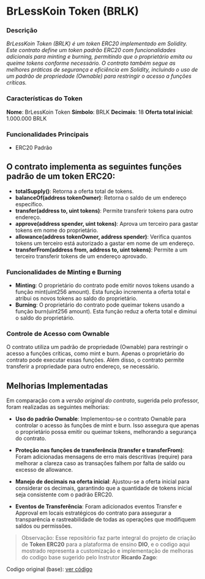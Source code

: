 # BrLessKoin Token (BRLK)
### Descrição

_BrLessKoin Token (BRLK) é um token ERC20 implementado em Solidity. Este contrato define um token padrão ERC20 com funcionalidades adicionais para minting e burning, permitindo que o proprietário emita ou queime tokens conforme necessário. O contrato também segue as melhores práticas de segurança e eficiência em Solidity, incluindo o uso de um padrão de propriedade (Ownable) para restringir o acesso a funções críticas._

### Características do Token
**Nome**: BrLessKoin Token
**Símbolo**: BRLK
**Decimais**: 18
**Oferta total inicial**: 1.000.000 BRLK

### Funcionalidades Principais
- ERC20 Padrão

## O contrato implementa as seguintes funções padrão de um token ERC20:

- **totalSupply()**: Retorna a oferta total de tokens.
- **balanceOf(address tokenOwner)**: Retorna o saldo de um endereço específico.
- **transfer(address to, uint tokens)**: Permite transferir tokens para outro endereço.
- **approve(address spender, uint tokens)**: Aprova um terceiro para gastar tokens em nome do proprietário.
- **allowance(address tokenOwner, address spender)**: Verifica quantos tokens um terceiro está autorizado a gastar em nome de um endereço.
- **transferFrom(address from, address to, uint tokens)**: Permite a um terceiro transferir tokens de um endereço aprovado.

### Funcionalidades de Minting e Burning

- **Minting**: O proprietário do contrato pode emitir novos tokens usando a função mint(uint256 amount). Esta função incrementa a oferta total e atribui os novos tokens ao saldo do proprietário.
- **Burning**: O proprietário do contrato pode queimar tokens usando a função burn(uint256 amount). Esta função reduz a oferta total e diminui o saldo do proprietário.

### Controle de Acesso com Ownable
O contrato utiliza um padrão de propriedade (Ownable) para restringir o acesso a funções críticas, como mint e burn. Apenas o proprietário do contrato pode executar essas funções. Além disso, o contrato permite transferir a propriedade para outro endereço, se necessário.

## Melhorias Implementadas
Em comparação com a _versão original do contrato_, sugerida pelo professor, foram realizadas as seguintes melhorias:

- **Uso do padrão Ownable**: Implementou-se o contrato Ownable para controlar o acesso às funções de mint e burn. Isso assegura que apenas o proprietário possa emitir ou queimar tokens, melhorando a segurança do contrato.

- **Proteção nas funções de transferência (transfer e transferFrom)**: Foram adicionadas mensagens de erro mais descritivas (require) para melhorar a clareza caso as transações falhem por falta de saldo ou excesso de allowance.

- **Manejo de decimais na oferta inicial**: Ajustou-se a oferta inicial para considerar os decimais, garantindo que a quantidade de tokens inicial seja consistente com o padrão ERC20.

- **Eventos de Transferência**: Foram adicionados eventos Transfer e Approval em locais estratégicos do contrato para assegurar a transparência e rastreabilidade de todas as operações que modifiquem saldos ou permissões.

> Observação: Esse repositório faz parte integral do projeto de criação de **Token ERC20** para a plataforma de ensino **DIO**, e o codigo aqui mostrado representa a customização e implementação de melhoras do codigo base sugerido pelo Instrutor **Ricardo Zago**:

Codigo original (base): [ver código](https://github.com/relsi/web3-blockchain-classes/blob/main/token.sol)